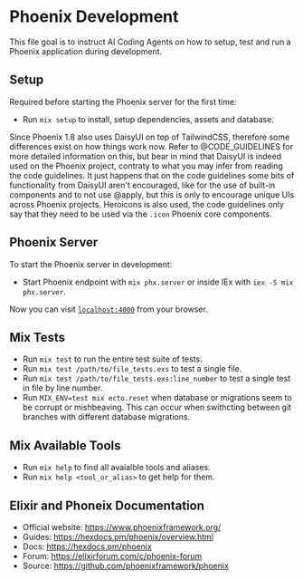 # Phoenix Development

This file goal is to instruct AI Coding Agents on how to setup, test and run a Phoenix application during development.

## Setup 

Required before starting the Phoenix server for the first time:

* Run `mix setup` to install, setup dependencies, assets and database.

Since Phoenix 1.8 also uses DaisyUI on top of TailwindCSS, therefore some differences exist on how things work now. Refer to @CODE_GUIDELINES for more detailed information on this, but bear in mind that DaisyUI is indeed used on the Phoenix project, contraty to what you may infer from reading the code guidelines. It just happens that on the code guidelines some bits of functionality from DaisyUI aren't encouraged, like for the use of built-in components and to not use @apply, but this is only to encourage unique UIs across Phoenix projects. Heroicons is also used, the code guidelines only say that they need to be used via the `.icon` Phoenix core components.

## Phoenix Server

To start the Phoenix server in development:

* Start Phoenix endpoint with `mix phx.server` or inside IEx with `iex -S mix phx.server`.

Now you can visit [`localhost:4000`](http://localhost:4000) from your browser.

## Mix Tests

* Run `mix test` to run the entire test suite of tests.
* Run `mix test /path/to/file_tests.exs` to test a single file.
* Run `mix test /path/to/file_tests.exs:line_number` to test a single test in file by line number. 
* Run `MIX_ENV=test mix ecto.reset` when database or migrations seem to be corrupt or mishbeaving. This can occur when swithcting between git branches with different database migrations.

## Mix Available Tools

* Run `mix help` to find all avaialble tools and aliases.
* Run `mix help <tool_or_alias>` to get help for them.

## Elixir and Phoneix Documentation

* Official website: https://www.phoenixframework.org/
* Guides: https://hexdocs.pm/phoenix/overview.html
* Docs: https://hexdocs.pm/phoenix
* Forum: https://elixirforum.com/c/phoenix-forum
* Source: https://github.com/phoenixframework/phoenix
